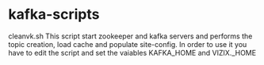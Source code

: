 # kafka-scripts

cleanvk.sh
This script start zookeeper and kafka servers and performs the topic creation, load cache and populate site-config. In order to use it you have to edit the script and set the vaiables KAFKA_HOME and VIZIX._HOME
